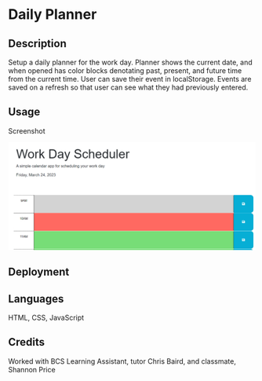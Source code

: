 # Daily Planner

## Description

Setup a daily planner for the work day. Planner shows the current date, and when opened has color blocks denotating past, present, and future time from the current time. User can save their event in localStorage. Events are saved on a refresh so that user can see what they had previously entered.

## Usage

Screenshot

![alt text](./assets/images/screenshot.png)

## Deployment



## Languages

HTML, CSS, JavaScript

## Credits

Worked with BCS Learning Assistant, tutor Chris Baird, and classmate, Shannon Price